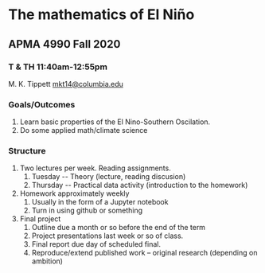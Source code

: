 # The mathematics of El Niño
## APMA 4990 Fall 2020
### T & TH 11:40am-12:55pm
M. K. Tippett mkt14@columbia.edu

### Goals/Outcomes
1. Learn basic properties of the El Nino-Southern Oscilation.
2. Do some applied math/climate science

### Structure
1. Two lectures per week. Reading assignments.
    1. Tuesday -- Theory (lecture, reading discusion)
    2. Thursday -- Practical data activity (introduction to the homework)
2. Homework approximately weekly
    1. Usually in the form of a Jupyter notebook
    2. Turn in using github or something
3. Final project
    1. Outline due a month or so before the end of the term
    2. Project presentations last week or so of class. 
    3. Final report due day of scheduled final.
    4. Reproduce/extend published work – original research (depending on ambition)
    